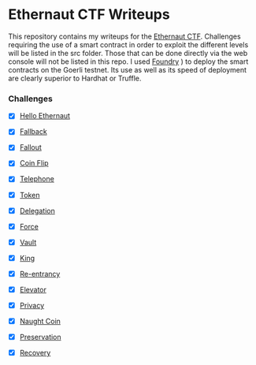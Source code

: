 # Ethernaut CTF Writeups

This repository contains my writeups for the [Ethernaut CTF](https://ethernaut.openzeppelin.com/).
Challenges requiring the use of a smart contract in order to exploit the different levels will be listed in the src folder. Those that can be done directly via the web console will not be listed in this repo.
I used [Foundry](https://book.getfoundry.sh/) ) to deploy the smart contracts on the Goerli testnet. 
Its use as well as its speed of deployment are clearly superior to Hardhat or Truffle.

### Challenges

- [x] [Hello Ethernaut](https://ethernaut.openzeppelin.com/level/0xBA97454449c10a0F04297022646E7750b8954EE8)
- [x] [Fallback](https://ethernaut.openzeppelin.com/level/0x80934BE6B8B872B364b470Ca30EaAd8AEAC4f63F)
- [x] [Fallout](https://ethernaut.openzeppelin.com/level/0x0AA237C34532ED79676BCEa22111eA2D01c3d3e7)
- [x] [Coin Flip](https://ethernaut.openzeppelin.com/level/0x9240670dbd6476e6a32055E52A0b0756abd26fd2) 
- [x] [Telephone](https://ethernaut.openzeppelin.com/level/0x1ca9f1c518ec5681C2B7F97c7385C0164c3A22Fe)
- [x] [Token](https://ethernaut.openzeppelin.com/level/0xB4802b28895ec64406e45dB504149bfE79A38A57)
- [x] [Delegation](https://ethernaut.openzeppelin.com/level/0xF781b45d11A37c51aabBa1197B61e6397aDf1f78)
- [x] [Force](https://ethernaut.openzeppelin.com/level/0x46f79002907a025599f355A04A512A6Fd45E671B)
- [x] [Vault](https://ethernaut.openzeppelin.com/level/0x3A78EE8462BD2e31133de2B8f1f9CBD973D6eDd6)
- [x] [King](https://ethernaut.openzeppelin.com/level/0x725595BA16E76ED1F6cC1e1b65A88365cC494824)
- [x] [Re-entrancy](https://ethernaut.openzeppelin.com/level/0x573eAaf1C1c2521e671534FAA525fAAf0894eCEb)
- [x] [Elevator](https://ethernaut.openzeppelin.com/level/0x4A151908Da311601D967a6fB9f8cFa5A3E88a251)
- [x] [Privacy](https://ethernaut.openzeppelin.com/level/0xcAac6e4994c2e21C5370528221c226D1076CfDAB)
- [x] [Naught Coin](https://ethernaut.openzeppelin.com/level/0x36E92B2751F260D6a4749d7CA58247E7f8198284)
- [x] [Preservation](https://ethernaut.openzeppelin.com/level/0x2754fA769d47ACdF1f6cDAa4B0A8Ca4eEba651eC)
- [x] [Recovery](https://ethernaut.openzeppelin.com/level/0xb4B157C7c4b0921065Dded675dFe10759EecaA6D)


